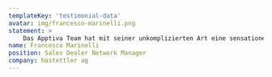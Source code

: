 ```yaml
---
templateKey: 'testimonial-data'
avatar: img/francesco-marinelli.png
statement: > 
    Das Apptiva Team hat mit seiner unkomplizierten Art eine sensationelle Arbeit geleistet. Die professionell umgesetzte Kampagnenseite war die Grundlage für eine erfolgreiche Promotionskampagne.
name: Francesco Marinelli
position: Sales Dealer Network Manager
company: hostettler ag
---
```

